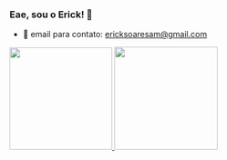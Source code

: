 ### Eae, sou o Erick! 👋

- 📧 email para contato: ericksoaresam@gmail.com


<div>
  <a href="https://github.com/ErickSoaresM">
    <img height="180em" src="https://github-read-me-stats.vercel.app/api?username=ErickSoaresM&show_icons=true&theme=chartreuse-dark&include_all_commits=true&count_private=true"/>
  <img height="181em" src="https://github-readme-stats.vercel.app/api/top-langs/?username=ErickSOaresM&layout=compact&langs_count=16&theme=chartreuse-dark"/>
</div>
